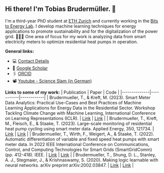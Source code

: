 ## Hi there! I'm Tobias Brudermüller. 👋

I'm a third-year PhD student at [ETH Zurich](https://im.ethz.ch) and currently working in the [Bits to Energy Lab](https://www.bitstoenergy.com). I develop machine learning techniques for energy applications to promote sustainability and for the digitalization of the power grid. 🔋🔌💡 One area of focus for my work is analyzing data from smart electricity meters to optimize residential heat pumps in operation.

**General links:**
- 💻 [Contact Details](https://im.ethz.ch/people/tbrudermuell.html)
- 📄 [Google Scholar](https://scholar.google.com/citations?user=rpGG9_UAAAAJ&hl)
- 🖇 [ORCID](https://orcid.org/0009-0007-7319-1142)
- 📽 [Youtube - Science Slam (in German)](https://youtu.be/JFSeshpIkeE?feature=shared)

**Links to some of my work:**
| Publication | Paper | Code |
|--------------|-----------|------------|
| Brudermueller, T., & Kreft, M. (2023). Smart Meter Data Analytics: Practical Use-Cases and Best Practices of Machine Learning Applications for Energy Data in the Residential Sector. Workshop Tackling Climate Change with Machine Learning, International Conference on Learning Representations (ICLR). | [Link](https://www.climatechange.ai/papers/iclr2023/3) | [Link](https://github.com/bitstoenergy/iclr-tutorial) | 
| Brudermueller, T., Kreft, M., Fleisch, E., & Staake, T. (2023). Large-scale monitoring of residential heat pump cycling using smart meter data. Applied Energy, 350, 121734. | [Link](https://www.sciencedirect.com/science/article/pii/S030626192301098X) | [Link](https://github.com/tbrumue/smd-hp-cycling) | 
| Brudermueller, T., Wirth, F., Weigert, A., & Staake, T. (2022). Automatic differentiation of variable and fixed speed heat pumps with smart meter data. In 2022 IEEE International Conference on Communications, Control, and Computing Technologies for Smart Grids (SmartGridComm) (pp. 412-418). IEEE. | [Link](https://ieeexplore.ieee.org/abstract/document/9961055) | [Link](https://github.com/tbrumue/smd-hp-type-detection) |
| Brudermueller, T., Shung, D. L., Stanley, A. J., Stegmaier, J., & Krishnaswamy, S. (2020). Making logic learnable with neural networks. arXiv preprint arXiv:2002.03847. | [Link](https://arxiv.org/abs/2002.03847) | [Link](https://github.com/KrishnaswamyLab/logicml) | 
